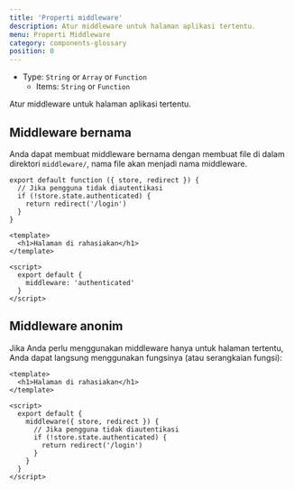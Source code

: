 ```yaml
---
title: 'Properti middleware'
description: Atur middleware untuk halaman aplikasi tertentu.
menu: Properti Middleware
category: components-glossary
position: 0
---
```


- Type: `String` or `Array` or `Function`
  - Items: `String` or `Function`

Atur middleware untuk halaman aplikasi tertentu.

## Middleware bernama

Anda dapat membuat middleware bernama dengan membuat file di dalam direktori `middleware/`, nama file akan menjadi nama middleware.

```js{[middleware/authenticated.js]}
export default function ({ store, redirect }) {
  // Jika pengguna tidak diautentikasi
  if (!store.state.authenticated) {
    return redirect('/login')
  }
}
```

```html{}[pages/secret.vue]
<template>
  <h1>Halaman di rahasiakan</h1>
</template>

<script>
  export default {
    middleware: 'authenticated'
  }
</script>
```

## Middleware anonim

Jika Anda perlu menggunakan middleware hanya untuk halaman tertentu, Anda dapat langsung menggunakan fungsinya (atau serangkaian fungsi):

```html{[pages/secret.vue]}
<template>
  <h1>Halaman di rahasiakan</h1>
</template>

<script>
  export default {
    middleware({ store, redirect }) {
      // Jika pengguna tidak diautentikasi
      if (!store.state.authenticated) {
        return redirect('/login')
      }
    }
  }
</script>
```
